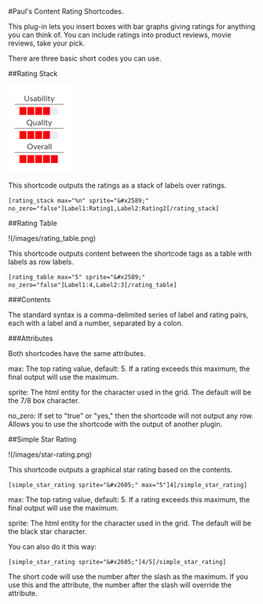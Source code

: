 #Paul's Content Rating Shortcodes.

This plug-in lets you insert boxes with bar graphs giving ratings for anything you can think
of. You can include ratings into product reviews, movie reviews, take your pick.

There are three basic short codes you can use.

##Rating Stack

![alt text](https://github.com/castleisland-wp/plm-content-ratings/blob/master/images/rating-stack.png)

This shortcode outputs the ratings as a stack of labels over ratings.

```
[rating_stack max="%n" sprite="&#x2589;" no_zero="false"]Label1:Rating1,Label2:Rating2[/rating_stack]
```

##Rating Table

!(/images/rating_table.png)

This shortcode outputs content between the shortcode tags as a table with labels as row labels.

```
[rating_table max="5" sprite="&#x2589;" no_zero="false"]Label1:4,Label2:3[/rating_table]
```

###Contents

The standard syntax is a comma-delimited series of label and rating pairs, each with a label and a 
number, separated by a colon.


###Attributes

Both shortcodes have the same attributes.

max:		The top rating value, default: 5. If a rating exceeds this maximum, the final output will 
			use the maximum.

sprite:		The html entity for the character used in the grid. The default will be the 7/8 box 
			character.

no_zero:	If set to "true" or "yes," then the shortcode will not output any row. Allows you to use
			the shortcode with the output of another plugin.



##Simple Star Rating

!(/images/star-rating.png)

This shortcode outputs a graphical star rating based on the contents.

```
[simple_star_rating sprite="&#x2605;" max="5"]4[/simple_star_rating]
```

max:		The top rating value, default: 5. If a rating exceeds this maximum, the final output will 
			use the maximum.

sprite:		The html entity for the character used in the grid. The default will be the black star
			character.

You can also do it this way:

```
[simple_star_rating sprite="&#x2605;"]4/5[/simple_star_rating]
```

The short code will use the number after the slash as the maximum.  If you use this and the attribute, the 
number after the slash will override the attribute.
